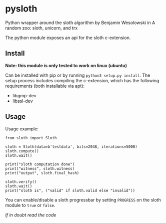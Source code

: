 # pysloth

Python wrapper around the sloth algorithm by Benjamin Wesolowski in A random zoo: sloth, unicorn, and trx

The python module exposes an api for the sloth c-extension.

## Install

__Note: this module is only tested to work on linux (ubuntu)__

Can be installed with pip or by running `python3 setup.py install`.
The setup process includes compiling the c-extension, which has the following requirements (both installable via apt):
* libgmp-dev
* libssl-dev

## Usage

Usage example:
```
from sloth import Sloth

sloth = Sloth(data=b'testdata', bits=2048, iterations=5000)
sloth.compute()
sloth.wait()

print("sloth computation done")
print("witness", sloth.witness)
print("output", sloth.final_hash)

sloth.verify()
sloth.wait()
print("sloth is", ("valid" if sloth.valid else "invalid"))
```

You can enable/disable a sloth progressbar by setting `PROGRESS` on the sloth module to `true` or `false`.

_If in doubt read the code_
